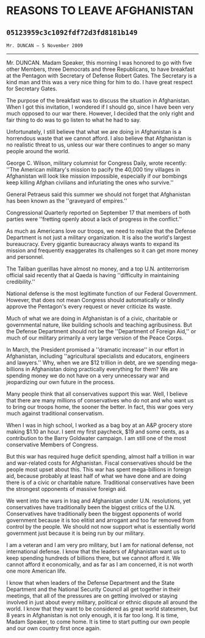# REASONS TO LEAVE AFGHANISTAN
## `05123959c3c1092fdf72d3fd8181b149`
`Mr. DUNCAN — 5 November 2009`

---


Mr. DUNCAN. Madam Speaker, this morning I was honored to go with five 
other Members, three Democrats and three Republicans, to have breakfast 
at the Pentagon with Secretary of Defense Robert Gates. The Secretary 
is a kind man and this was a very nice thing for him to do. I have 
great respect for Secretary Gates.

The purpose of the breakfast was to discuss the situation in 
Afghanistan. When I got this invitation, I wondered if I should go, 
since I have been very much opposed to our war there. However, I 
decided that the only right and fair thing to do was to go listen to 
what he had to say.

Unfortunately, I still believe that what we are doing in Afghanistan 
is a horrendous waste that we cannot afford. I also believe that 
Afghanistan is no realistic threat to us, unless our war there 
continues to anger so many people around the world.

George C. Wilson, military columnist for Congress Daily, wrote 
recently: ''The American military's mission to pacify the 40,000 tiny 
villages in Afghanistan will look like mission impossible, especially 
if our bombings keep killing Afghan civilians and infuriating the ones 
who survive.''

General Petraeus said this summer we should not forget that 
Afghanistan has been known as the ''graveyard of empires.''

Congressional Quarterly reported on September 17 that members of both 
parties were ''fretting openly about a lack of progress in the 
conflict.''

As much as Americans love our troops, we need to realize that the 
Defense Department is not just a military organization. It is also the 
world's largest bureaucracy. Every gigantic bureaucracy always wants to 
expand its mission and frequently exaggerates its challenges so it can 
get more money and personnel.

The Taliban guerillas have almost no money, and a top U.N. 
antiterrorism official said recently that al Qaeda is having 
''difficulty in maintaining credibility.''

National defense is the most legitimate function of our Federal 
Government. However, that does not mean Congress should automatically 
or blindly approve the Pentagon's every request or never criticize its 
waste.

Much of what we are doing in Afghanistan is of a civic, charitable or 
governmental nature, like building schools and teaching agribusiness. 
But the Defense Department should not be the ''Department of Foreign 
Aid,'' or much of our military primarily a very large version of the 
Peace Corps.

In March, the President promised a ''dramatic increase'' in our 
effort in Afghanistan, including ''agricultural specialists and 
educators, engineers and lawyers.'' Why, when we are $12 trillion in 
debt, are we spending mega-billions in Afghanistan doing practically 
everything for them? We are spending money we do not have on a very 
unnecessary war and jeopardizing our own future in the process.

Many people think that all conservatives support this war. Well, I 
believe that there are many millions of conservatives who do not and 
who want us to bring our troops home, the sooner the better. In fact, 
this war goes very much against traditional conservatism.

When I was in high school, I worked as a bag boy at an A&P grocery 
store making $1.10 an hour. I sent my first paycheck, $19 and some 
cents, as a contribution to the Barry Goldwater campaign. I am still 
one of the most conservative Members of Congress.

But this war has required huge deficit spending, almost half a 
trillion in war and war-related costs for Afghanistan. Fiscal 
conservatives should be the people most upset about this. This war has 
spent mega-billions in foreign aid, because probably at least half of 
what we have done and are doing there is of a civic or charitable 
nature. Traditional conservatives have been the strongest opponents of 
massive foreign aid.



We went into the wars in Iraq and Afghanistan under U.N. resolutions, 
yet conservatives have traditionally been the biggest critics of the 
U.N. Conservatives have traditionally been the biggest opponents of 
world government because it is too elitist and arrogant and too far 
removed from control by the people. We should not now support what is 
essentially world government just because it is being run by our 
military.

I am a veteran and I am very pro military, but I am for national 
defense, not international defense. I know that the leaders of 
Afghanistan want us to keep spending hundreds of billions there, but we 
cannot afford it. We cannot afford it economically, and as far as I am 
concerned, it is not worth one more American life.

I know that when leaders of the Defense Department and the State 
Department and the National Security Council all get together in their 
meetings, that all of the pressures are on getting involved or staying 
involved in just about every military, political or ethnic dispute all 
around the world. I know that they want to be considered as great world 
statesmen, but 8 years in Afghanistan is not only enough, it is far too 
long. It is time, Madam Speaker, to come home. It is time to start 
putting our own people and our own country first once again.
